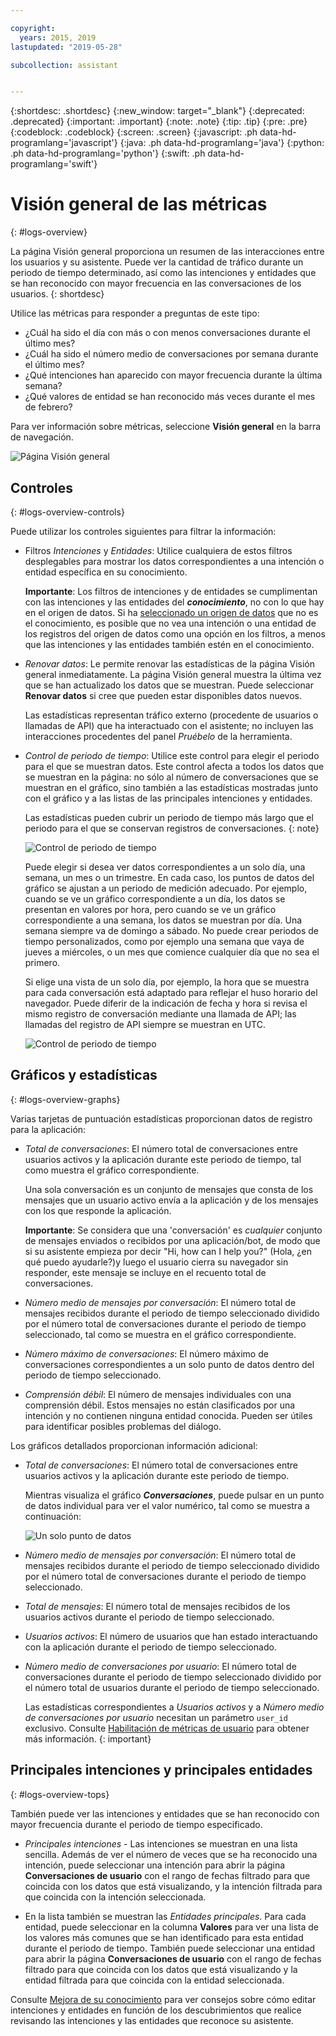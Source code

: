 ```yaml
---

copyright:
  years: 2015, 2019
lastupdated: "2019-05-28"

subcollection: assistant


---
```


{:shortdesc: .shortdesc}
{:new_window: target="_blank"}
{:deprecated: .deprecated}
{:important: .important}
{:note: .note}
{:tip: .tip}
{:pre: .pre}
{:codeblock: .codeblock}
{:screen: .screen}
{:javascript: .ph data-hd-programlang='javascript'}
{:java: .ph data-hd-programlang='java'}
{:python: .ph data-hd-programlang='python'}
{:swift: .ph data-hd-programlang='swift'}

# Visión general de las métricas
{: #logs-overview}

La página Visión general proporciona un resumen de las interacciones entre los usuarios y su asistente. Puede ver la cantidad de tráfico durante un periodo de tiempo determinado, así como las intenciones y entidades que se han reconocido con mayor frecuencia en las conversaciones de los usuarios.
{: shortdesc}

Utilice las métricas para responder a preguntas de este tipo:

* ¿Cuál ha sido el día con más o con menos conversaciones durante el último mes?
* ¿Cuál ha sido el número medio de conversaciones por semana durante el último mes?
* ¿Qué intenciones han aparecido con mayor frecuencia durante la última semana?
* ¿Qué valores de entidad se han reconocido más veces durante el mes de febrero?

Para ver información sobre métricas, seleccione **Visión general** en la barra de navegación.

  ![Página Visión general](images/oview.png)

## Controles
{: #logs-overview-controls}

Puede utilizar los controles siguientes para filtrar la información:

- Filtros *Intenciones* y *Entidades*: Utilice cualquiera de estos filtros desplegables para mostrar los datos correspondientes a una intención o entidad específica en su conocimiento.

  **Importante**: Los filtros de intenciones y de entidades se cumplimentan con las intenciones y las entidades del ***conocimiento***, no con lo que hay en el origen de datos. Si ha [seleccionado un origen de datos](/docs/services/assistant?topic=assistant-logs#logs-deploy-id) que no es el conocimiento, es posible que no vea una intención o una entidad de los registros del origen de datos como una opción en los filtros, a menos que las intenciones y las entidades también estén en el conocimiento.

- *Renovar datos*: Le permite renovar las estadísticas de la página Visión general inmediatamente. La página Visión general muestra la última vez que se han actualizado los datos que se muestran. Puede seleccionar **Renovar datos** si cree que pueden estar disponibles datos nuevos.

  Las estadísticas representan tráfico externo (procedente de usuarios o llamadas de API) que ha interactuado con el asistente; no incluyen las interacciones procedentes del panel *Pruébelo* de la herramienta.

- *Control de periodo de tiempo*: Utilice este control para elegir el periodo para el que se muestran datos. Este control afecta a todos los datos que se muestran en la página: no sólo al número de conversaciones que se muestran en el gráfico, sino también a las estadísticas mostradas junto con el gráfico y a las listas de las principales intenciones y entidades.

  Las estadísticas pueden cubrir un periodo de tiempo más largo que el periodo para el que se conservan registros de conversaciones.
  {: note}

  ![Control de periodo de tiempo](images/oview-time.png)

  Puede elegir si desea ver datos correspondientes a un solo día, una semana, un mes o un trimestre. En cada caso, los puntos de datos del gráfico se ajustan a un periodo de medición adecuado. Por ejemplo, cuando se ve un gráfico correspondiente a un día, los datos se presentan en valores por hora, pero cuando se ve un gráfico correspondiente a una semana, los datos se muestran por día. Una semana siempre va de domingo a sábado. No puede crear periodos de tiempo personalizados, como por ejemplo una semana que vaya de jueves a miércoles, o un mes que comience cualquier día que no sea el primero.

  Si elige una vista de un solo día, por ejemplo, la hora que se muestra para cada conversación está adaptado para reflejar el huso horario del navegador. Puede diferir de la indicación de fecha y hora si revisa el mismo registro de conversación mediante una llamada de API; las llamadas del registro de API siempre se muestran en UTC.

    ![Control de periodo de tiempo](images/oview-time2.png)

## Gráficos y estadísticas
{: #logs-overview-graphs}

Varias tarjetas de puntuación estadísticas proporcionan datos de registro para la aplicación:

* *Total de conversaciones*: El número total de conversaciones entre usuarios activos y la aplicación durante este periodo de tiempo, tal como muestra el gráfico correspondiente.

  Una sola conversación es un conjunto de mensajes que consta de los mensajes que un usuario activo envía a la aplicación y de los mensajes con los que responde la aplicación.

  **Importante**: Se considera que una 'conversación' es *cualquier* conjunto de mensajes enviados o recibidos por una aplicación/bot, de modo que si su asistente empieza por decir "Hi, how can I help you?" (Hola, ¿en qué puedo ayudarle?)y luego el usuario cierra su navegador sin responder, este mensaje se incluye en el recuento total de conversaciones.

* *Número medio de mensajes por conversación*: El número total de mensajes recibidos durante el periodo de tiempo seleccionado dividido por el número total de conversaciones durante el periodo de tiempo seleccionado, tal como se muestra en el gráfico correspondiente.
* *Número máximo de conversaciones*: El número máximo de conversaciones correspondientes a un solo punto de datos dentro del periodo de tiempo seleccionado.
* *Comprensión débil*: El número de mensajes individuales con una comprensión débil. Estos mensajes no están clasificados por una intención y no contienen ninguna entidad conocida. Pueden ser útiles para identificar posibles problemas del diálogo.

Los gráficos detallados proporcionan información adicional:

* *Total de conversaciones*: El número total de conversaciones entre usuarios activos y la aplicación durante este periodo de tiempo.

  Mientras visualiza el gráfico ***Conversaciones***, puede pulsar en un punto de datos individual para ver el valor numérico, tal como se muestra a continuación:

  ![Un solo punto de datos](images/oview-point.png)

* *Número medio de mensajes por conversación*: El número total de mensajes recibidos durante el periodo de tiempo seleccionado dividido por el número total de conversaciones durante el periodo de tiempo seleccionado.
* *Total de mensajes*: El número total de mensajes recibidos de los usuarios activos durante el periodo de tiempo seleccionado.
* *Usuarios activos*: El número de usuarios que han estado interactuando con la aplicación durante el periodo de tiempo seleccionado.
* *Número medio de conversaciones por usuario*: El número total de conversaciones durante el periodo de tiempo seleccionado dividido por el número total de usuarios durante el periodo de tiempo seleccionado.

  Las estadísticas correspondientes a *Usuarios activos* y a *Número medio de conversaciones por usuario* necesitan un parámetro `user_id` exclusivo. Consulte [Habilitación de métricas de usuario](/docs/services/assistant?topic=assistant-logs-resources#logs-resources-user-id) para obtener más información.
  {: important}

## Principales intenciones y principales entidades
{: #logs-overview-tops}

También puede ver las intenciones y entidades que se han reconocido con mayor frecuencia durante el periodo de tiempo especificado.

* *Principales intenciones* - Las intenciones se muestran en una lista sencilla. Además de ver el número de veces que se ha reconocido una intención, puede seleccionar una intención para abrir la página **Conversaciones de usuario** con el rango de fechas filtrado para que coincida con los datos que está visualizando, y la intención filtrada para que coincida con la intención seleccionada.

* En la lista también se muestran las *Entidades principales*. Para cada entidad, puede seleccionar en la columna **Valores** para ver una lista de los valores más comunes que se han identificado para esta entidad durante el periodo de tiempo. También puede seleccionar una entidad para abrir la página **Conversaciones de usuario** con el rango de fechas filtrado para que coincida con los datos que está visualizando y la entidad filtrada para que coincida con la entidad seleccionada.

Consulte [Mejora de su conocimiento](/docs/services/assistant?topic=assistant-logs) para ver consejos sobre cómo editar intenciones y entidades en función de los descubrimientos que realice revisando las intenciones y las entidades que reconoce su asistente.
